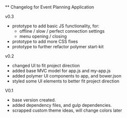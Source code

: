 ** Changelog for Event Planning Application

v0.3
- prototype to add basic JS functionality, for:
    - offline / slow / perfect connection settings
    - menu opening / closing
- prototype to add more CSS fixes
- prototype to further refactor polymer start-kit

v0.2
- changed UI to fit project direction
- added base MVC model for app.js and my-app.js
- added polymer UI components to app, and bower.json
- styled some UI elements to better fit project direction

V0.1
- base version created.
- added dependency files, and gulp dependencies.
- scrapped custom theme ideas, will change colors later
